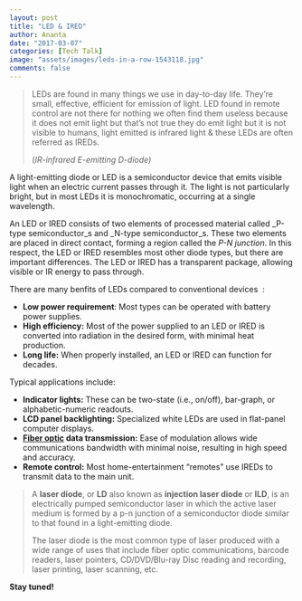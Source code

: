 ```yaml
---
layout: post
title: "LED & IRED"
author: Ananta
date: "2017-03-07"
categories: [Tech Talk]
image: "assets/images/leds-in-a-row-1543118.jpg"
comments: false
---
```


> LEDs are found in many things we use in day-to-day life. They’re small, effective, efficient for emission of light. LED found in remote control are not there for nothing we often find them useless because it does not emit light but that’s not true they do emit light but it is not visible to humans, light emitted is infrared light & these LEDs are often referred as IREDs.
> 
> (_IR-infrared E-emitting D-diode)_

A light-emitting diode or LED is a semiconductor device that emits visible light when an electric current passes through it. The light is not particularly bright, but in most LEDs it is monochromatic, occurring at a single wavelength.

An LED or IRED consists of two elements of processed material called _P-type semiconductor_s and _N-type semiconductor_s. These two elements are placed in direct contact, forming a region called the _P-N junction_. In this respect, the LED or IRED resembles most other diode types, but there are important differences. The LED or IRED has a transparent package, allowing visible or IR energy to pass through.

There are many benfits of LEDs compared to conventional devices  :

- **Low power requirement**: Most types can be operated with battery power supplies.
- **High efficiency:** Most of the power supplied to an LED or IRED is converted into radiation in the desired form, with minimal heat production.
- **Long life:** When properly installed, an LED or IRED can function for decades.

Typical applications include:

- **Indicator lights:** These can be two-state (i.e., on/off), bar-graph, or alphabetic-numeric readouts.
- **LCD panel backlighting:** Specialized white LEDs are used in flat-panel computer displays.
- **[Fiber optic](https://gowoogle.com/fiber-optics/) data transmission:** Ease of modulation allows wide communications bandwidth with minimal noise, resulting in high speed and accuracy.
- **Remote control:** Most home-entertainment “remotes” use IREDs to transmit data to the main unit.

> A **laser diode**, or **LD** also known as **injection laser diode** or **ILD**, is an electrically pumped semiconductor laser in which the active laser medium is formed by a p-n junction of a semiconductor diode similar to that found in a light-emitting diode.
> 
> The laser diode is the most common type of laser produced with a wide range of uses that include fiber optic communications, barcode readers, laser pointers, CD/DVD/Blu-ray Disc reading and recording, laser printing, laser scanning, etc.

**Stay tuned!**
